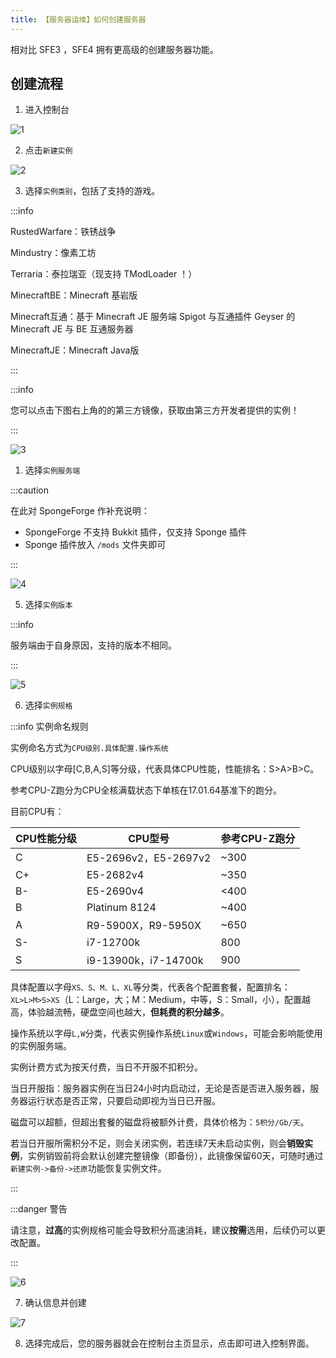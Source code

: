 ```yaml
---
title: 【服务器运维】如何创建服务器
---
```

相对比 SFE3 ，SFE4 拥有更高级的创建服务器功能。

## 创建流程

1. 进入控制台

![1](/img/pages/CreateServer-1.png)

2. 点击`新建实例`

![2](/img/pages/CreateServer-2.png)

3. 选择`实例类别`，包括了支持的游戏。

:::info

RustedWarfare：铁锈战争  

Mindustry：像素工坊  

Terraria：泰拉瑞亚（现支持 TModLoader ！）  

MinecraftBE：Minecraft 基岩版  

Minecraft互通：基于 Minecraft JE 服务端 Spigot 与互通插件 Geyser 的 Minecraft JE 与 BE 互通服务器  

MinecraftJE：Minecraft Java版

:::

:::info

您可以点击下图右上角的的第三方镜像，获取由第三方开发者提供的实例！

:::

![3](/img/pages/CreateServer-3.png)

1. 选择`实例服务端`

:::caution

在此对 SpongeForge 作补充说明：

- SpongeForge 不支持 Bukkit 插件，仅支持 Sponge 插件
- Sponge 插件放入 `/mods` 文件夹即可

:::

![4](/img/pages/CreateServer-4.png)

5. 选择`实例版本`

:::info

服务端由于自身原因，支持的版本不相同。

:::

![5](/img/pages/CreateServer-5.png)

6. 选择`实例规格`

:::info 实例命名规则

实例命名方式为`CPU级别.具体配置.操作系统`  

CPU级别以字母[C,B,A,S]等分级，代表具体CPU性能，性能排名：S>A>B>C。

参考CPU-Z跑分为CPU全核满载状态下单核在17.01.64基准下的跑分。

目前CPU有：

| CPU性能分级 | CPU型号          | 参考CPU-Z跑分 |
|---------|---------------------|-----------|
| C       | E5-2696v2，E5-2697v2 | ~300      |
| C+      | E5-2682v4            | ~350      |
| B-      | E5-2690v4            | <400      |
| B       | Platinum 8124        | ~400      |
| A       | R9-5900X，R9-5950X   | ~650      |
| S-      | i7-12700k            | 800       |
| S       | i9-13900k，i7-14700k | 900       |


具体配置以字母`XS、S、M、L、XL`等分类，代表各个配置套餐，配置排名：`XL>L>M>S>XS`（L：Large，大；M：Medium，中等，S：Small，小），配置越高，体验越流畅，硬盘空间也越大，**但耗费的积分越多**。  

操作系统以字母`L,W`分类，代表实例操作系统`Linux`或`Windows`，可能会影响能使用的实例服务端。  

实例计费方式为按天付费，当日不开服不扣积分。  

当日开服指：服务器实例在当日24小时内启动过，无论是否是否进入服务器，服务器运行状态是否正常，只要启动即视为当日已开服。  

磁盘可以超额，但超出套餐的磁盘将被额外计费，具体价格为：`5积分/Gb/天`。  

若当日开服所需积分不足，则会关闭实例，若连续7天未启动实例，则会**销毁实例**，实例销毁前将会默认创建完整镜像（即备份），此镜像保留60天，可随时通过`新建实例->备份->还原`功能恢复实例文件。  

:::

:::danger 警告

请注意，**过高**的实例规格可能会导致积分高速消耗，建议**按需**选用，后续仍可以更改配置。

:::

![6](/img/pages/CreateServer-6.png)

7. 确认信息并创建

![7](/img/pages/CreateServer-7.png)

8. 选择完成后，您的服务器就会在控制台主页显示，点击即可进入控制界面。